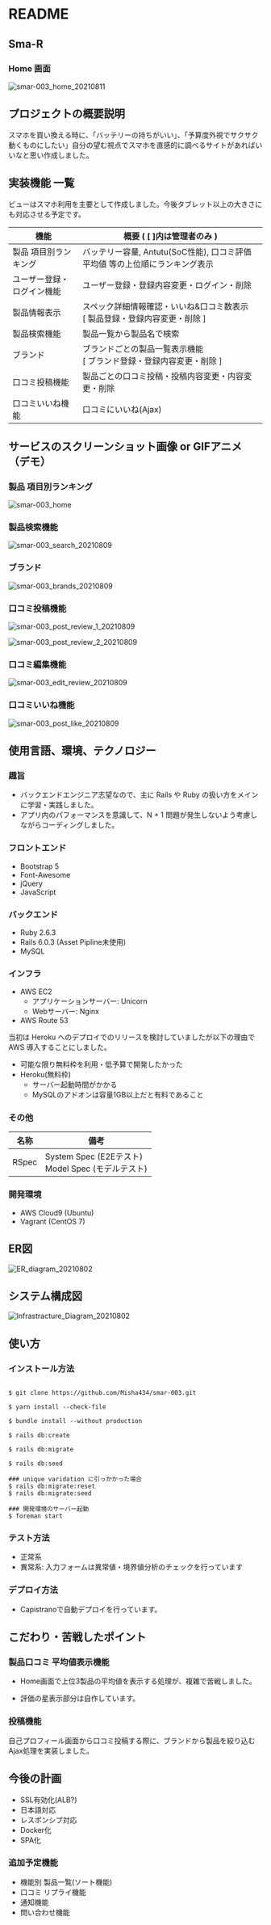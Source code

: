 # README

## Sma-R

### Home 画面

![smar-003_home_20210811](https://user-images.githubusercontent.com/61964919/128966548-411d3000-331d-4987-bbef-88d90745be51.png)

## プロジェクトの概要説明

スマホを買い換える時に、「バッテリーの持ちがいい」、「予算度外視でサクサク動くものにしたい」自分の望む視点でスマホを直感的に調べるサイトがあればいいなと思い作成しました。

## 実装機能 一覧

ビューはスマホ利用を主要として作成しました。今後タブレット以上の大きさにも対応させる予定です。

|  機能  |  概要 ( [ ]内は管理者のみ )  |
| ---- | ---- |
|  製品 項目別ランキング  | バッテリー容量, Antutu(SoC性能), 口コミ評価平均値 等の上位順にランキング表示 |
|  ユーザー登録・ログイン機能  |  ユーザー登録・登録内容変更・ログイン・削除  |
|  製品情報表示  | スペック詳細情報確認・いいね&口コミ数表示 <br> [ 製品登録・登録内容変更・削除 ]  |
|  製品検索機能  | 製品一覧から製品名で検索 |
|  ブランド  | ブランドごとの製品一覧表示機能 <br> [ ブランド登録・登録内容変更・削除 ]  |
|  口コミ投稿機能  | 製品ごとの口コミ投稿・投稿内容変更・内容変更・削除  |
|  口コミいいね機能  | 口コミにいいね(Ajax) |

## サービスのスクリーンショット画像 or GIFアニメ（デモ）

### 製品 項目別ランキング
![smar-003_home](https://user-images.githubusercontent.com/61964919/128722445-b39a837f-000d-4a80-80da-bf7c68d80780.gif)

### 製品検索機能
![smar-003_search_20210809](https://user-images.githubusercontent.com/61964919/128728274-d6860374-c576-4eb3-9244-899814a51016.gif)

### ブランド
![smar-003_brands_20210809](https://user-images.githubusercontent.com/61964919/128728328-55f06ab6-9298-43f7-aecd-24c0c3f1013d.gif)

### 口コミ投稿機能

![smar-003_post_review_1_20210809](https://user-images.githubusercontent.com/61964919/128728368-083fecdd-35ef-42a7-94d3-73aa1818d542.gif)

![smar-003_post_review_2_20210809](https://user-images.githubusercontent.com/61964919/128728394-191bfafc-30ba-4818-bad8-5854553f7abd.gif)

### 口コミ編集機能
![smar-003_edit_review_20210809](https://user-images.githubusercontent.com/61964919/128728439-eb7454af-abb9-4ae5-84ea-1557912fb4e9.gif)

### 口コミいいね機能
![smar-003_post_like_20210809](https://user-images.githubusercontent.com/61964919/128729132-21f19d24-dfd3-4822-8b1f-1a18a635066a.gif)

## 使用言語、環境、テクノロジー

### 趣旨

- バックエンドエンジニア志望なので、主に Rails や Ruby の扱い方をメインに学習・実践しました。
- アプリ内のパフォーマンスを意識して、N + 1 問題が発生しないよう考慮しながらコーディングしました。

### フロントエンド

- Bootstrap 5
- Font-Awesome
- jQuery
- JavaScript

### バックエンド

- Ruby 2.6.3
- Rails 6.0.3 (Asset Pipline未使用)
- MySQL


### インフラ

- AWS EC2
  - アプリケーションサーバー: Unicorn
  - Webサーバー: Nginx
- AWS Route 53

当初は Heroku へのデプロイでのリリースを検討していましたが以下の理由で AWS 導入することにしました。

- 可能な限り無料枠を利用・低予算で開発したかった
- Heroku(無料枠) 
  - サーバー起動時間がかかる
  - MySQLのアドオンは容量1GB以上だと有料であること

### その他

| 名称 | 備考 |
| ---- | ---- |
| RSpec | System Spec (E2Eテスト) <br> Model Spec (モデルテスト) |

### 開発環境

- AWS Cloud9 (Ubuntu)
- Vagrant (CentOS 7)

## ER図

![ER_diagram_20210802](https://user-images.githubusercontent.com/61964919/127835343-8de7124c-3b0c-461f-9e35-e97d18052baa.png)

## システム構成図

![Infrastracture_Diagram_20210802](https://user-images.githubusercontent.com/61964919/127831467-0f09fabb-7116-48d4-97c2-672a809c6716.png)

## 使い方

### インストール方法

```

$ git clone https://github.com/Misha434/smar-003.git

$ yarn install --check-file

$ bundle install --without production

$ rails db:create

$ rails db:migrate

$ rails db:seed

### unique varidation に引っかかった場合
$ rails db:migrate:reset
$ rails db:migrate:seed

### 開発環境のサーバー起動
$ foreman start
```


### テスト方法

- 正常系
- 異常系: 入力フォームは異常値・境界値分析のチェックを行っています

### デプロイ方法

- Capistranoで自動デプロイを行っています。

## こだわり・苦戦したポイント

### 製品口コミ 平均値表示機能

- Home画面で上位3製品の平均値を表示する処理が、複雑で苦戦しました。

- 評価の星表示部分は自作しています。

### 投稿機能

自己プロフィール画面から口コミ投稿する際に、ブランドから製品を絞り込む Ajax処理を実装しました。

## 今後の計画

- SSL有効化(ALB?)
- 日本語対応
- レスポンシブ対応
- Docker化
- SPA化

### 追加予定機能
- 機能別 製品一覧(ソート機能)
- 口コミ リプライ機能
- 通知機能
- 問い合わせ機能